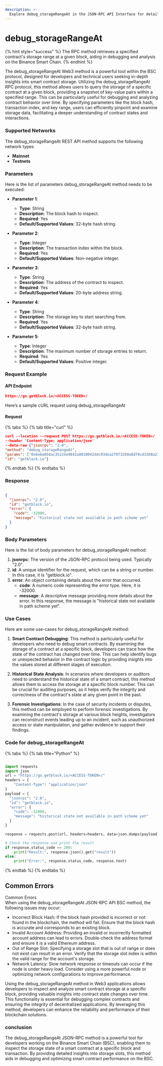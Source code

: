 ```yaml
---
description: >-
  Explore debug_storageRangeAt in the JSON-RPC API Interface for detailed storage insights on the BSC protocol.
---
```


# debug_storageRangeAt

{% hint style="success" %}
The RPC method retrieves a specified contract's storage range at a given block, aiding in debugging and analysis on the Binance Smart Chain.&#x20;
{% endhint %}

The debug_storageRangeAt Web3 method is a powerful tool within the BSC protocol, designed for developers and technical users seeking in-depth insights into smart contract storage. Utilizing the debug_storageRangeAt RPC protocol, this method allows users to query the storage of a specific contract at a given block, providing a snapshot of key-value pairs within a specified range. This can be particularly useful for debugging and analyzing contract behavior over time. By specifying parameters like the block hash, transaction index, and key range, users can efficiently pinpoint and examine storage data, facilitating a deeper understanding of contract states and interactions.

### Supported Networks

The debug_storageRangeAt REST API method supports the following network types
- **Mainnet**
- **Testnets**

### Parameters

Here is the list of parameters debug_storageRangeAt method needs to be executed:

- **Parameter 1**:  
  - **Type**: String  
  - **Description**: The block hash to inspect.  
  - **Required**: Yes  
  - **Default/Supported Values**: 32-byte hash string.

- **Parameter 2**:  
  - **Type**: Integer  
  - **Description**: The transaction index within the block.  
  - **Required**: Yes  
  - **Default/Supported Values**: Non-negative integer.

- **Parameter 3**:  
  - **Type**: String  
  - **Description**: The address of the contract to inspect.  
  - **Required**: Yes  
  - **Default/Supported Values**: 20-byte address string.

- **Parameter 4**:  
  - **Type**: String  
  - **Description**: The storage key to start searching from.  
  - **Required**: Yes  
  - **Default/Supported Values**: 32-byte hash string.

- **Parameter 5**:  
  - **Type**: Integer  
  - **Description**: The maximum number of storage entries to return.  
  - **Required**: Yes  
  - **Default/Supported Values**: Positive integer.

### Request Example

#### API Endpoint

```json
https://go.getblock.io/<ACCESS-TOKEN>/
```
Here’s a sample cURL request using debug_storageRangeAt

#### Request

{% tabs %}
{% tab title="curl" %}
```json
curl --location --request POST https://go.getblock.io/<ACCESS-TOKEN>/
--header 'Content-Type: application/json' 
--data-raw {"jsonrpc": "2.0",
"method": "debug_storageRangeAt",
"params": ["0x6e6a058ac35224a9842a8010042ddc93dea2f073260a8d79cd3368a232c3e7ed", 3, "0x0a8156e7ee392d885d10eaa86afd0e323afdcd95", "0xc94770007dda54cF92009BFF0dE90c06F603a09f", 1],
"id": "getblock.io"}
```
{% endtab %}
{% endtabs %}

### Response


```json

{
  "jsonrpc": "2.0",
  "id": "getblock.io",
  "error": {
    "code": -32000,
    "message": "historical state not available in path scheme yet"
  }
}

```

### Body Parameters

Here is the list of body parameters for debug_storageRangeAt method:

1. **jsonrpc**: The version of the JSON-RPC protocol being used. Typically "2.0".
2. **id**: A unique identifier for the request, which can be a string or number. In this case, it is "getblock.io".
3. **error**: An object containing details about the error that occurred.
   - **code**: A numeric code representing the error type. Here, it is -32000.
   - **message**: A descriptive message providing more details about the error. In this response, the message is "historical state not available in path scheme yet".

### Use Cases

Here are some use-cases for debug_storageRangeAt method:

1. **Smart Contract Debugging**: This method is particularly useful for developers who need to debug smart contracts. By examining the storage of a contract at a specific block, developers can trace how the state of the contract has changed over time. This can help identify bugs or unexpected behavior in the contract logic by providing insights into the values stored at different stages of execution.

2. **Historical State Analysis**: In scenarios where developers or auditors need to understand the historical state of a smart contract, this method allows them to access the storage at a specific block number. This can be crucial for auditing purposes, as it helps verify the integrity and correctness of the contract's state at any given point in the past.

3. **Forensic Investigations**: In the case of security incidents or disputes, this method can be employed to perform forensic investigations. By examining the contract's storage at various block heights, investigators can reconstruct events leading up to an incident, such as unauthorized access or state manipulation, and gather evidence to support their findings.

### Code for debug_storageRangeAt

{% tabs %}
{% tab title="Python" %}
```python

import requests
import json
url = "https://go.getblock.io/<ACCESS-TOKEN>/"
headers = {
    "Content-Type": "application/json"
}
payload = {
  "jsonrpc": "2.0",
  "id": "getblock.io",
  "error": {
    "code": -32000,
    "message": "historical state not available in path scheme yet"
  }
}

response = requests.post(url, headers=headers, data=json.dumps(payload))

# Check the response and print the result
if response.status_code == 200:
    print("Result:", response.json().get("result"))
else:
    print("Error:", response.status_code, response.text)

```
{% endtab %}
{% endtabs %}

## Common Errors

Common Errors  
When using the debug_storageRangeAt JSON-RPC API BSC method, the following issues may occur:  
- Incorrect Block Hash: If the block hash provided is incorrect or not found in the blockchain, the method will fail. Ensure that the block hash is accurate and corresponds to an existing block.  
- Invalid Account Address: Providing an invalid or incorrectly formatted account address can lead to errors. Double-check the address format and ensure it is a valid Ethereum address.  
- Out of Range Slot: Specifying a storage slot that is out of range or does not exist can result in an error. Verify that the storage slot index is within the valid range for the account's storage.  
- Network Latency: Slow network response or timeouts can occur if the node is under heavy load. Consider using a more powerful node or optimizing network configurations to improve performance.  

Using the debug_storageRangeAt method in Web3 applications allows developers to inspect and analyze smart contract storage at a specific block, providing valuable insights into contract state changes over time. This functionality is essential for debugging complex contracts and ensuring the integrity of decentralized applications. By leveraging this method, developers can enhance the reliability and performance of their blockchain solutions.

### conclusion

The debug_storageRangeAt JSON-RPC method is a powerful tool for developers working on the Binance Smart Chain (BSC), enabling them to inspect the storage state of a smart contract at a specific block and transaction. By providing detailed insights into storage slots, this method aids in debugging and optimizing smart contract performance on the BSC.
